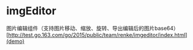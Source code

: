 # imgEditor
图片编辑组件（支持图片移动、缩放、旋转、导出编辑后的图片base64）
[http://test.go.163.com/go/2015/public/team/renke/imgeditor/index.html](demo)
